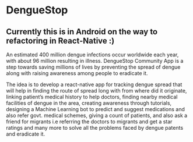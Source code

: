 # DengueStop

## Currently this is in Android on the way to refactoring in React-Native :)


An estimated 400 million dengue infections occur worldwide each year, with about 96 million resulting in illness. DengueStop Community App is a step towards saving millions of lives by preventing the spread of dengue along with raising awareness among people to eradicate it.

The idea is to develop a react-native app for tracking dengue spread that will help in finding the route of spread long with from where did it originate, linking patient’s medical history to help doctors, finding nearby medical facilities of dengue in the area, creating awareness through tutorials, designing a Machine Learning bot to predict and suggest medications and also refer govt. medical schemes, giving a count of patients, and also ask a friend for migrants i.e referring the doctors to migrants and get a star ratings and many more to solve all the problems faced by dengue patents and eradicate it.
